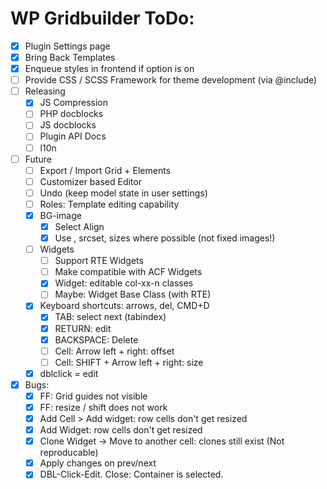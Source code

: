 WP Gridbuilder ToDo:
====================
 - [x] Plugin Settings page
 - [x] Bring Back Templates
 - [x] Enqueue styles in frontend if option is on
 - [ ] Provide CSS / SCSS Framework for theme development (via @include)
 - [ ] Releasing
	- [x] JS Compression
	- [ ] PHP docblocks
	- [ ] JS docblocks
	- [ ] Plugin API Docs
	- [ ] l10n
 - [ ] Future
	- [ ] Export / Import Grid + Elements
	- [ ] Customizer based Editor
	- [ ] Undo (keep model state in user settings)
	- [ ] Roles: Template editing capability
	- [x] BG-image
		- [x] Select Align
		- [x] Use <img>, srcset, sizes where possible (not fixed images!)
	- [ ] Widgets
		- [ ] Support RTE Widgets
		- [ ] Make compatible with ACF Widgets 
		- [x] Widget: editable col-xx-n classes
		- [ ] Maybe: Widget Base Class (with RTE)
	- [x] Keyboard shortcuts: arrows, del, CMD+D
		- [x] TAB: select next (tabindex)
		- [x] RETURN: edit
		- [x] BACKSPACE: Delete
		- [ ] Cell: Arrow left + right: offset
		- [ ] Cell: SHIFT + Arrow left + right: size
	- [x] dblclick = edit
 - [x] Bugs:
	- [x] FF: Grid guides not visible
 	- [x] FF: resize / shift does not work
	- [x] Add Cell > Add widget: row cells don't get resized
	- [x] Add Widget: row cells don't get resized
	- [x] Clone Widget -> Move to another cell: clones still exist (Not reproducable)
	- [x] Apply changes on prev/next
	- [x] DBL-Click-Edit. Close: Container is selected.
